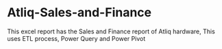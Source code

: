 # Atliq-Sales-and-Finance
This excel report has the Sales and Finance report of Atliq hardware, This uses ETL process, Power Query and Power Pivot 

